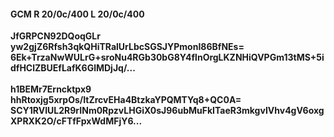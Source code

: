 #### GCM R 20/0c/400 L 20/0c/400
**JfGRPCN92DQoqGLr**<br/>**yw2gjZ6Rfsh3qkQHiTRalUrLbcSGSJYPmonI86BfNEs=**<br/>**6Ek+TrzaNwWULrG+sroNu4RGb30bG8Y4flnOrgLKZNHiQVPGm13tMS+5idfHClZBUEfLafK6GlMDjJq/...**<br/><br/>
**h1BEMr7Erncktpx9**<br/>**hhRtoxjg5xrpOs/ItZrcvEHa4BtzkaYPQMTYq8+QC0A=**<br/>**SCY1RVIUL2R9rINm0RpzvLHGiX0sJ96ubMuFkITaeR3mkgvIVhv4gV6oxgXPRXK2O/cFTfFpxWdMFjY6...**